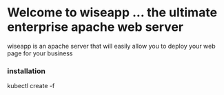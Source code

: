 #  Welcome to wiseapp ... the ultimate enterprise apache web server

wiseapp is an apache server that will easily allow you to deploy your web page for your business

### installation

kubectl create -f 
